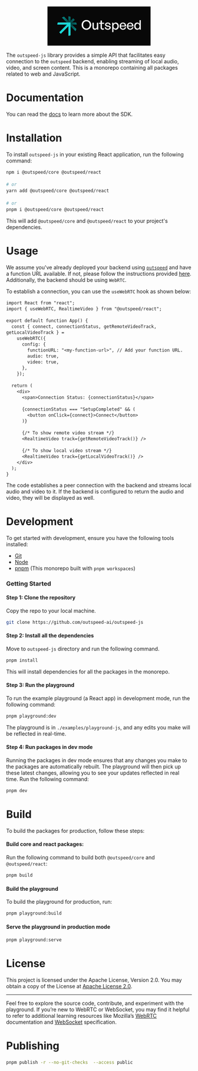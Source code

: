 <p align="center">
  <a href="https://outspeed.com" target="_blank">
    <picture>
      <source srcset="./assets/logo-white.webp" media="(prefers-color-scheme: dark)" />
      <source srcset="./assets/logo-black.webp" media="(prefers-color-scheme: light)" />
      <img src="./assets/logo.jpg" alt="Sentry" width="280">
    </picture>
  </a>
</p>

The `outspeed-js` library provides a simple API that facilitates easy connection to the `outspeed` backend, enabling streaming of local audio, video, and screen content. This is a monorepo containing all packages related to web and JavaScript.

# Documentation

You can read the [docs](http://docs.outspeed.com/) to learn more about the SDK.

# Installation

To install `outspeed-js` in your existing React application, run the following command:

```bash
npm i @outspeed/core @outspeed/react

# or
yarn add @outspeed/core @outspeed/react

# or
pnpm i @outspeed/core @outspeed/react
```

This will add `@outspeed/core` and `@outspeed/react` to your project's dependencies.

# Usage

We assume you've already deployed your backend using [`outspeed`](https://github.com/outspeed-ai/outspeed) and have a function URL available. If not, please follow the instructions provided [here](https://github.com/outspeed-ai/outspeed). Additionally, the backend should be using `WebRTC`.

To establish a connection, you can use the `useWebRTC` hook as shown below:

```tsx
import React from "react";
import { useWebRTC, RealtimeVideo } from "@outspeed/react";

export default function App() {
  const { connect, connectionStatus, getRemoteVideoTrack, getLocalVideoTrack } =
    useWebRTC({
      config: {
        functionURL: "<my-function-url>", // Add your function URL.
        audio: true,
        video: true,
      },
    });

  return (
    <div>
      <span>Connection Status: {connectionStatus}</span>

      {connectionStatus === "SetupCompleted" && (
        <button onClick={connect}>Connect</button>
      )}

      {/* To show remote video stream */}
      <RealtimeVideo track={getRemoteVideoTrack()} />

      {/* To show local video stream */}
      <RealtimeVideo track={getLocalVideoTrack()} />
    </div>
  );
}
```

The code establishes a peer connection with the backend and streams local audio and video to it. If the backend is configured to return the audio and video, they will be displayed as well.

# Development

To get started with development, ensure you have the following tools installed:

- [Git](https://git-scm.com/downloads)
- [Node](https://nodejs.org/en/download/package-manager)
- [pnpm](https://pnpm.io/installation) (This monorepo built with `pnpm workspaces`)

### Getting Started

#### Step 1: Clone the repository

Copy the repo to your local machine.

```bash
git clone https://github.com/outspeed-ai/outspeed-js
```

#### Step 2: Install all the dependencies

Move to `outspeed-js` directory and run the following command.

```bash
pnpm install
```

This will install dependencies for all the packages in the monorepo.

#### Step 3: Run the playground

To run the example playground (a React app) in development mode, run the following command:

```bash
pnpm playground:dev
```

The playground is in `./examples/playground-js`, and any edits you make will be reflected in real-time.

#### Step 4: Run packages in dev mode

Running the packages in dev mode ensures that any changes you make to the packages are automatically rebuilt. The playground will then pick up these latest changes, allowing you to see your updates reflected in real time. Run the following command:

```bash
pnpm dev
```

# Build

To build the packages for production, follow these steps:

#### Build core and react packages:

Run the following command to build both `@outspeed/core` and `@outspeed/react`:

```bash
pnpm build
```

#### Build the playground

To build the playground for production, run:

```bash
pnpm playground:build
```

#### Serve the playground in production mode

```bash
pnpm playground:serve
```

# License

This project is licensed under the Apache License, Version 2.0. You may obtain a copy of the License at [Apache License 2.0](https://www.apache.org/licenses/LICENSE-2.0).

---

Feel free to explore the source code, contribute, and experiment with the playground. If you’re new to WebRTC or WebSocket, you may find it helpful to refer to additional learning resources like Mozilla’s [WebRTC](https://developer.mozilla.org/en-US/docs/Web/API/WebRTC_API) documentation and [WebSocket](https://developer.mozilla.org/en-US/docs/Web/API/WebSocket) specification.

# Publishing

```bash
pnpm publish -r --no-git-checks  --access public
```
